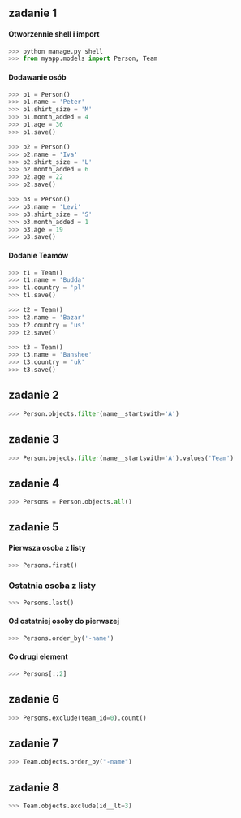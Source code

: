 ## zadanie 1
#### Otworzennie shell i import
``` python
>>> python manage.py shell
>>> from myapp.models import Person, Team
```
#### Dodawanie osób
``` python
>>> p1 = Person()
>>> p1.name = 'Peter'
>>> p1.shirt_size = 'M'
>>> p1.month_added = 4
>>> p1.age = 36
>>> p1.save()
```
``` python
>>> p2 = Person()
>>> p2.name = 'Iva'
>>> p2.shirt_size = 'L'
>>> p2.month_added = 6
>>> p2.age = 22
>>> p2.save()
```
``` python
>>> p3 = Person()
>>> p3.name = 'Levi'
>>> p3.shirt_size = 'S'
>>> p3.month_added = 1
>>> p3.age = 19
>>> p3.save()
```
#### Dodanie Teamów
``` Python
>>> t1 = Team()
>>> t1.name = 'Budda'
>>> t1.country = 'pl'
>>> t1.save()
```
``` Python
>>> t2 = Team()
>>> t2.name = 'Bazar'
>>> t2.country = 'us'
>>> t2.save()
```
``` Python
>>> t3 = Team()
>>> t3.name = 'Banshee'
>>> t3.country = 'uk'
>>> t3.save()
```
## zadanie 2
```python
>>> Person.objects.filter(name__startswith='A')
```
## zadanie 3
``` Python
>>> Person.bojects.filter(name__startswith='A').values('Team')
```
## zadanie 4
``` Python
>>> Persons = Person.objects.all()
```
## zadanie 5
#### Pierwsza osoba z listy
``` python
>>> Persons.first()
```
### Ostatnia osoba z listy
``` python
>>> Persons.last()
```
#### Od ostatniej osoby do pierwszej
```Python
>>> Persons.order_by('-name')
```
#### Co drugi element
```python
>>> Persons[::2]
```
## zadanie 6
```python
>>> Persons.exclude(team_id=0).count()
```
## zadanie 7
```python
>>> Team.objects.order_by("-name")
```
## zadanie 8
```python
>>> Team.objects.exclude(id__lt=3)
```